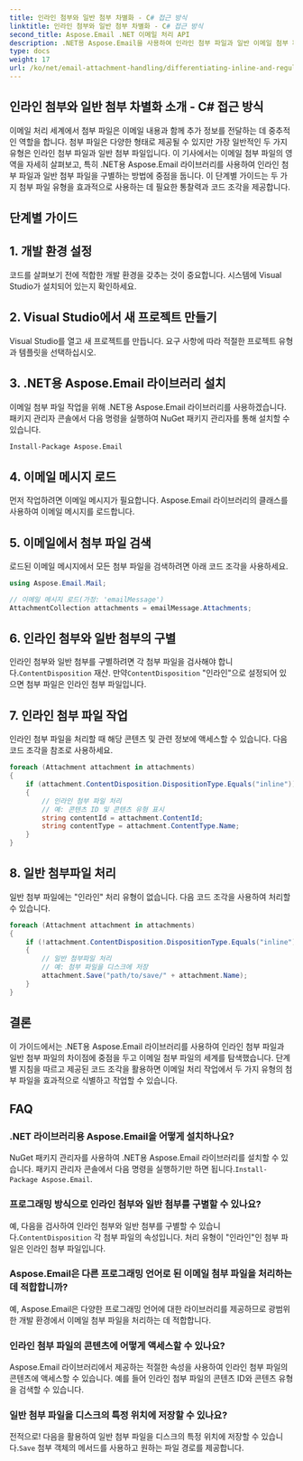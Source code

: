 ```yaml
---
title: 인라인 첨부와 일반 첨부 차별화 - C# 접근 방식
linktitle: 인라인 첨부와 일반 첨부 차별화 - C# 접근 방식
second_title: Aspose.Email .NET 이메일 처리 API
description: .NET용 Aspose.Email을 사용하여 인라인 첨부 파일과 일반 이메일 첨부 파일을 구별하는 방법을 알아보세요. 코드 예제가 포함된 종합 가이드입니다.
type: docs
weight: 17
url: /ko/net/email-attachment-handling/differentiating-inline-and-regular-attachments-csharp-approach/
---
```


## 인라인 첨부와 일반 첨부 차별화 소개 - C# 접근 방식

이메일 처리 세계에서 첨부 파일은 이메일 내용과 함께 추가 정보를 전달하는 데 중추적인 역할을 합니다. 첨부 파일은 다양한 형태로 제공될 수 있지만 가장 일반적인 두 가지 유형은 인라인 첨부 파일과 일반 첨부 파일입니다. 이 기사에서는 이메일 첨부 파일의 영역을 자세히 살펴보고, 특히 .NET용 Aspose.Email 라이브러리를 사용하여 인라인 첨부 파일과 일반 첨부 파일을 구별하는 방법에 중점을 둡니다. 이 단계별 가이드는 두 가지 첨부 파일 유형을 효과적으로 사용하는 데 필요한 통찰력과 코드 조각을 제공합니다.

## 단계별 가이드

## 1. 개발 환경 설정

코드를 살펴보기 전에 적합한 개발 환경을 갖추는 것이 중요합니다. 시스템에 Visual Studio가 설치되어 있는지 확인하세요.

## 2. Visual Studio에서 새 프로젝트 만들기

Visual Studio를 열고 새 프로젝트를 만듭니다. 요구 사항에 따라 적절한 프로젝트 유형과 템플릿을 선택하십시오.

## 3. .NET용 Aspose.Email 라이브러리 설치

이메일 첨부 파일 작업을 위해 .NET용 Aspose.Email 라이브러리를 사용하겠습니다. 패키지 관리자 콘솔에서 다음 명령을 실행하여 NuGet 패키지 관리자를 통해 설치할 수 있습니다.

```bash
Install-Package Aspose.Email
```

## 4. 이메일 메시지 로드

먼저 작업하려면 이메일 메시지가 필요합니다. Aspose.Email 라이브러리의 클래스를 사용하여 이메일 메시지를 로드합니다.

## 5. 이메일에서 첨부 파일 검색

로드된 이메일 메시지에서 모든 첨부 파일을 검색하려면 아래 코드 조각을 사용하세요.

```csharp
using Aspose.Email.Mail;

// 이메일 메시지 로드(가정: 'emailMessage')
AttachmentCollection attachments = emailMessage.Attachments;
```

## 6. 인라인 첨부와 일반 첨부의 구별

인라인 첨부와 일반 첨부를 구별하려면 각 첨부 파일을 검사해야 합니다.`ContentDisposition` 재산. 만약`ContentDisposition` "인라인"으로 설정되어 있으면 첨부 파일은 인라인 첨부 파일입니다.

## 7. 인라인 첨부 파일 작업

인라인 첨부 파일을 처리할 때 해당 콘텐츠 및 관련 정보에 액세스할 수 있습니다. 다음 코드 조각을 참조로 사용하세요.

```csharp
foreach (Attachment attachment in attachments)
{
    if (attachment.ContentDisposition.DispositionType.Equals("inline"))
    {
        // 인라인 첨부 파일 처리
        // 예: 콘텐츠 ID 및 콘텐츠 유형 표시
        string contentId = attachment.ContentId;
        string contentType = attachment.ContentType.Name;
    }
}
```

## 8. 일반 첨부파일 처리

일반 첨부 파일에는 "인라인" 처리 유형이 없습니다. 다음 코드 조각을 사용하여 처리할 수 있습니다.

```csharp
foreach (Attachment attachment in attachments)
{
    if (!attachment.ContentDisposition.DispositionType.Equals("inline"))
    {
        // 일반 첨부파일 처리
        // 예: 첨부 파일을 디스크에 저장
        attachment.Save("path/to/save/" + attachment.Name);
    }
}
```

## 결론

이 가이드에서는 .NET용 Aspose.Email 라이브러리를 사용하여 인라인 첨부 파일과 일반 첨부 파일의 차이점에 중점을 두고 이메일 첨부 파일의 세계를 탐색했습니다. 단계별 지침을 따르고 제공된 코드 조각을 활용하면 이메일 처리 작업에서 두 가지 유형의 첨부 파일을 효과적으로 식별하고 작업할 수 있습니다.

## FAQ

### .NET 라이브러리용 Aspose.Email을 어떻게 설치하나요?

 NuGet 패키지 관리자를 사용하여 .NET용 Aspose.Email 라이브러리를 설치할 수 있습니다. 패키지 관리자 콘솔에서 다음 명령을 실행하기만 하면 됩니다.`Install-Package Aspose.Email`.

### 프로그래밍 방식으로 인라인 첨부와 일반 첨부를 구별할 수 있나요?

 예, 다음을 검사하여 인라인 첨부와 일반 첨부를 구별할 수 있습니다.`ContentDisposition` 각 첨부 파일의 속성입니다. 처리 유형이 "인라인"인 첨부 파일은 인라인 첨부 파일입니다.

### Aspose.Email은 다른 프로그래밍 언어로 된 이메일 첨부 파일을 처리하는 데 적합합니까?

예, Aspose.Email은 다양한 프로그래밍 언어에 대한 라이브러리를 제공하므로 광범위한 개발 환경에서 이메일 첨부 파일을 처리하는 데 적합합니다.

### 인라인 첨부 파일의 콘텐츠에 어떻게 액세스할 수 있나요?

Aspose.Email 라이브러리에서 제공하는 적절한 속성을 사용하여 인라인 첨부 파일의 콘텐츠에 액세스할 수 있습니다. 예를 들어 인라인 첨부 파일의 콘텐츠 ID와 콘텐츠 유형을 검색할 수 있습니다.

### 일반 첨부 파일을 디스크의 특정 위치에 저장할 수 있나요?

 전적으로! 다음을 활용하여 일반 첨부 파일을 디스크의 특정 위치에 저장할 수 있습니다.`Save` 첨부 객체의 메서드를 사용하고 원하는 파일 경로를 제공합니다.